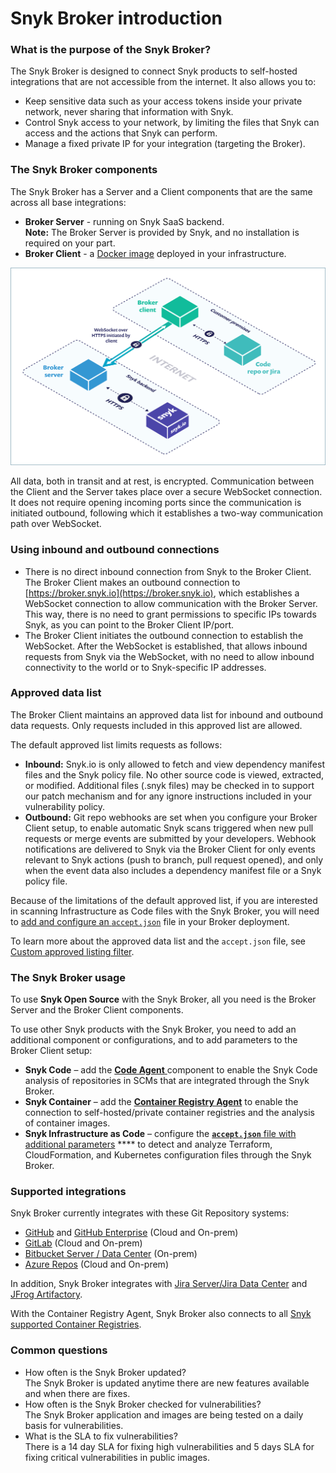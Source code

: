 # Snyk Broker introduction

### What is the purpose of the Snyk Broker?

The Snyk Broker is designed to connect Snyk products to self-hosted integrations that are not accessible from the internet. It also allows you to:

* Keep sensitive data such as your access tokens inside your private network, never sharing that information with Snyk.
* Control Snyk access to your network, by limiting the files that Snyk can access and the actions that Snyk can perform.
* Manage a fixed private IP for your integration (targeting the Broker).

### The Snyk Broker components

The Snyk Broker has a Server and a Client components that are the same across all base integrations:

* **Broker Server** - running on Snyk SaaS backend.\
  **Note:** The Broker Server is provided by Snyk, and no installation is required on your part.
* **Broker Client** - a [Docker image](https://hub.docker.com/r/snyk/broker/) deployed in your infrastructure.

![](<../../../.gitbook/assets/Snyk Broker diagram.png>)

All data, both in transit and at rest, is encrypted. Communication between the Client and the Server takes place over a secure WebSocket connection. It does not require opening incoming ports since the communication is initiated outbound, following which it establishes a two-way communication path over WebSocket.

### Using inbound and outbound connections

* There is no direct inbound connection from Snyk to the Broker Client. The Broker Client makes an outbound connection to [https://broker.snyk.io](https://broker.snyk.io), which establishes a WebSocket connection to allow communication with the Broker Server. This way, there is no need to grant permissions to specific IPs towards Snyk, as you can point to the Broker Client IP/port.
* The Broker Client initiates the outbound connection to establish the WebSocket. After the WebSocket is established, that allows inbound requests from Snyk via the WebSocket, with no need to allow inbound connectivity to the world or to Snyk-specific IP addresses.

### **Approved data list**

The Broker Client maintains an approved data list for inbound and outbound data requests. Only requests included in this approved list are allowed.

The default approved list limits requests as follows:

* **Inbound:** Snyk.io is only allowed to fetch and view dependency manifest files and the Snyk policy file. No other source code is viewed, extracted, or modified. Additional files (.snyk files) may be checked in to support our patch mechanism and for any ignore instructions included in your vulnerability policy.
* **Outbound:** Git repo webhooks are set when you configure your Broker Client setup, to enable automatic Snyk scans triggered when new pull requests or merge events are submitted by your developers. Webhook notifications are delivered to Snyk via the Broker Client for only events relevant to Snyk actions (push to branch, pull request opened), and only when the event data also includes a dependency manifest file or a Snyk policy file.

Because of the limitations of the default approved list, if you are interested in scanning Infrastructure as Code files with the Snyk Broker, you will need to [add and configure an `accept.json`](snyk-broker-infrastructure-as-code-detection/) file in your Broker deployment.

To learn more about the approved data list and the `accept.json` file, see [Custom approved listing filter](set-up-snyk-broker/how-to-install-and-configure-your-snyk-broker-client.md).

### **The Snyk Broker usage**

To use **Snyk Open Source** with the Snyk Broker, all you need is the Broker Server and the Broker Client components.&#x20;

To use other Snyk products with the Snyk Broker, you need to add an additional component or configurations, and to add parameters to the Broker Client setup:

* **Snyk Code** – add the [**Code Agent** ](snyk-broker-code-agent.md)component to enable the Snyk Code analysis of repositories in SCMs that are integrated through the Snyk Broker.
* **Snyk Container** – add the [**Container Registry Agent**](snyk-broker-container-registry-agent/) to enable the connection to self-hosted/private container registries and the analysis of container images.
* **Snyk Infrastructure as Code** – configure the [**`accept.json`** file with additional parameters](snyk-broker-infrastructure-as-code-detection/) **** to detect and analyze Terraform, CloudFormation, and Kubernetes configuration files through the Snyk Broker.

### **Supported integrations**

Snyk Broker currently integrates with these Git Repository systems:

* [GitHub](https://docs.snyk.io/integrations/git-repository-scm-integrations/github-integration) and [GitHub Enterprise](https://docs.snyk.io/integrations/git-repository-scm-integrations/github-enterprise-integration) (Cloud and On-prem)
* [GitLab](https://docs.snyk.io/integrations/git-repository-scm-integrations/gitlab-integration) (Cloud and On-prem)
* [Bitbucket Server / Data Center](../git-repository-scm-integrations/bitbucket-data-center-server-integration.md) (On-prem)
* [Azure Repos](https://docs.snyk.io/integrations/git-repository-scm-integrations/azure-repos-integration) (Cloud and On-prem)

In addition, Snyk Broker integrates with [Jira Server/Jira Data Center](../notifications-ticketing-system-integrations/jira.md) and [JFrog Artifactory](../private-registry-integrations/artifactory-registry-setup.md).

With the Container Registry Agent, Snyk Broker also connects to all [Snyk supported Container Registries](snyk-broker-container-registry-agent/).

### Common questions

* How often is the Snyk Broker updated?\
  The Snyk Broker is updated anytime there are new features available and when there are fixes.
* How often is the Snyk Broker checked for vulnerabilities?\
  The Snyk Broker application and images are being tested on a daily basis for vulnerabilities.
* What is the SLA to fix vulnerabilities?\
  There is a 14 day SLA for fixing high vulnerabilities and 5 days SLA for fixing critical vulnerabilities in public images.
